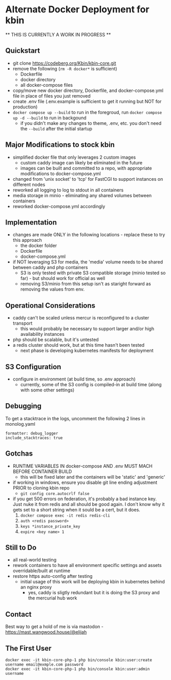 # Alternate Docker Deployment for kbin

** THIS IS CURRENTLY A WORK IN PROGRESS **

## Quickstart
* git clone https://codeberg.org/Kbin/kbin-core.git
* remove the following (`rm -R docker*` is sufficient)
  * Dockerfile
  * docker directory
  * all docker-compose files
* copy/move new docker directory, Dockerfile, and docker-compose.yml file in place of files you just removed
* create .env file (.env.example is sufficient to get it running but NOT for production)
* `docker compose up --build` to run in the foregroud, run `docker compose up -d --build` to run in backgound
  * if you didn't make any changes to theme, .env, etc. you don't need the `--build` after the initial startup

## Major Modifications to stock kbin
* simplified docker file that only leverages 2 custom images
  * custom caddy image can likely be eliminated in the future
  * images can be built and committed to a repo, with appropriate modifications to docker-compose.yml
* changed from 'unix socket' to 'tcp' for FastCGI to support instances on different nodes
* reworked all logging to log to stdout in all containers
* media storage in minio - eliminating any shared volumes between containers
* reworked docker-compose.yml accordingly

## Implementation
* changes are made ONLY in the following locations - replace these to try this approach
  * the docker folder
  * Dockerfile
  * docker-compose.yml
* if NOT leveraging S3 for media, the 'media' volume needs to be shared between caddy and php containers
  * S3 is only tested with private S3 compatible storage (minio tested so far) - but should work for official as well
  * removing S3/minio from this setup isn't as staright forward as removing the values from env.

## Operational Considerations
* caddy can't be scaled unless mercur is reconfigured to a cluster transport
  * this would probably be necessary to support larger and/or high availability instances
* php should be scalable, but it's untested
* a redis cluster should work, but at this time hasn't been tested
  * next phase is developing kubernetes manifests for deployment

## S3 Configuration
* configure in environment (at build time, so .env approach)
  * currently, some of the S3 config is compiled-in at build time (along with some other settings)

## Debugging
To get a stacktrace in the logs, uncomment the following 2 lines in monolog.yaml
```
formatter: debug_logger
include_stacktraces: true
```

## Gotchas
* RUNTIME VARIABLES IN docker-compose AND .env MUST MACH BEFORE CONTAINER BUILD
  * this will be fixed later and the containers will be 'static' and 'generic'
* if working in windows, ensure you disable git line ending adjustment PRIOR to cloning kbin repo
  * `git config core.autocrlf false`
* if you get 500 errors on federation, it's probably a bad instance key.  Just nuke it from redis and all should be good again.  I don't know why it gets set to a short string when it sould be a cert, but it does.
  1. `docker compose exec -it redis redis-cli`
  2. `auth <redis password>`
  3. `keys *instance_private_key`
  4. `expire <key name> 1`

## Still to Do
* all real-world testing
* rework containers to have all environment specific settings and assets overridable/built at runtime
* restore https auto-config after testing
  * initial usage of this work will be deploying kbin in kubernetes behind an nginx proxy
    * yes, caddy is sligtly redundant but it is doing the S3 proxy and the mercurial hub work

## Contact
Best way to get a hold of me is via mastodon - https://mast.wangwood.house/@elijah


## The First User

```
docker exec -it kbin-core-php-1 php bin/console kbin:user:create username email@exmple.com password
docker exec -it kbin-core-php-1 php bin/console kbin:user:admin username
```
